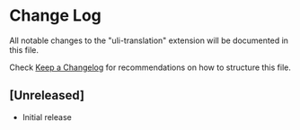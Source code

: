 # Change Log

All notable changes to the "uli-translation" extension will be documented in this file.

Check [Keep a Changelog](http://keepachangelog.com/) for recommendations on how to structure this file.

## [Unreleased]

- Initial release
